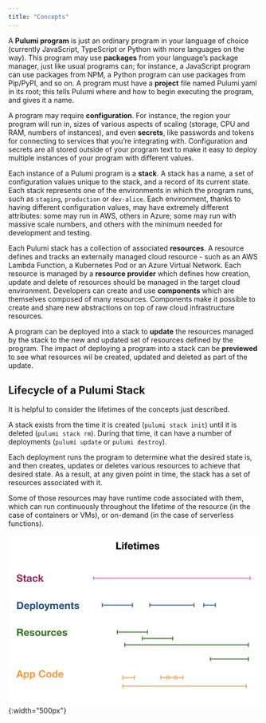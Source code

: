 ```yaml
---
title: "Concepts"
---
```


A **Pulumi program** is just an ordinary program in your language of choice (currently JavaScript, TypeScript or Python with more languages on the way).  This program may use **packages** from your language’s package manager, just like usual programs can; for instance, a JavaScript program can use packages from NPM, a Python program can use packages from Pip/PyPI, and so on.  A program must have a **project** file named Pulumi.yaml in its root; this tells Pulumi where and how to begin executing the program, and gives it a name.

A program may require **configuration**.  For instance, the region your program will run in, sizes of various aspects of scaling (storage, CPU and RAM, numbers of instances), and even **secrets**, like passwords and tokens for connecting to services that you’re integrating with. Configuration and secrets are all stored outside of your program text to make it easy to deploy multiple instances of your program with different values.

Each instance of a Pulumi program is a **stack**.  A stack has a name, a set of configuration values unique to the stack, and a record of its current state.  Each stack represents one of the  environments in which the program runs, such as `staging`, `production` or `dev-alice`.  Each environment, thanks to having different configuration values, may have extremely different attributes: some may run in AWS, others in Azure; some may run with massive scale numbers, and others with the minimum needed for development and testing.

Each Pulumi stack has a collection of associated **resources**.  A resource defines and tracks an externally managed cloud resource - such as an AWS Lambda Function, a Kubernetes Pod or an Azure Virtual Network.  Each resource is managed by a **resource provider** which defines how creation, update and delete of resources should be managed in the target cloud environment. Developers can create and use **components** which are themselves composed of many resources.  Components make it possible to create and share new abstractions on top of raw cloud infrastructure resources.

A program can be deployed into a stack to **update** the resources managed by the stack to the new and updated set of resources defined by the program.  The impact of deploying a program into a stack can be **previewed** to see what resources wil be created, updated and deleted as part of the update.

## Lifecycle of a Pulumi Stack

It is helpful to consider the lifetimes of the concepts just described. 

A stack exists from the time it is created (`pulumi stack init`) until it is deleted (`pulumi stack rm`). During that time, it can have a number of deployments (`pulumi update` or `pulumi destroy`).  

Each deployment runs the program to determine what the desired state is, and then creates, updates or deletes various resources to achieve that desired state.  As a result, at any given point in time, the stack has a set of resources associated with it.

Some of those resources may have runtime code associated with them, which can run continuously throughout the lifetime of the resource (in the case of containers or VMs), or on-demand (in the case of serverless functions).

![Object Lifetimes](../images/reference/object-lifetimes-diagram.png){:width="500px"}
